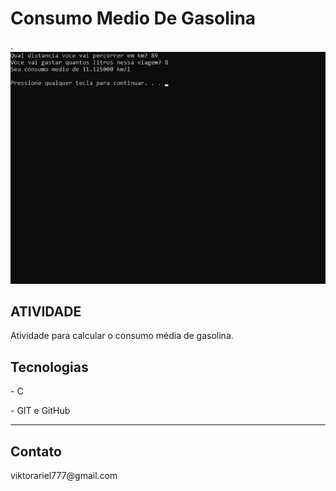# Consumo Medio De Gasolina

.<img src="./img/Consumo_medio.jpg">
<h2>ATIVIDADE</h2>
<p>Atividade para calcular o consumo média de gasolina.</p>

<h2>Tecnologias</h2>
<p>- C </p>

<p>- GIT e GitHub </p>
<hr>
<h2>Contato</h2>
<p>viktorariel777@gmail.com</p>
